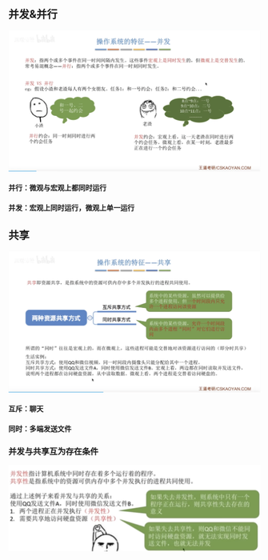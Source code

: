


## 并发&并行
![输入图片说明](/imgs/2025-07-25/fwSAXQIsrEWrNayw.png)
#### 并行：微观与宏观上都同时运行
#### 并发：宏观上同时运行，微观上单一运行

## 共享
![输入图片说明](/imgs/2025-07-25/jDzL4NeRHuyHDauA.png)
#### 互斥：聊天
#### 同时：多端发送文件

### 并发与共享互为存在条件
![输入图片说明](/imgs/2025-07-25/0fTD0pnOEzT2e5ZL.png)
<!--stackedit_data:
eyJoaXN0b3J5IjpbLTExMTEyNDA2NCwtODY1MDc0MTEzXX0=
-->